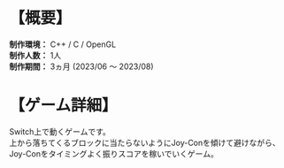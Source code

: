 # 【概要】
**制作環境：** C++ / C / OpenGL  
**制作人数：** 1人  
**制作期間：** 3ヵ月 (2023/06 ～ 2023/08)  


# 【ゲーム詳細】
Switch上で動くゲームです。  
上から落ちてくるブロックに当たらないようにJoy-Conを傾けて避けながら、  
Joy-Conをタイミングよく振りスコアを稼いでいくゲーム。
